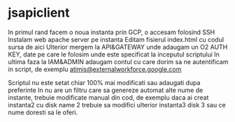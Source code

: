 # jsapiclient


In primul rand facem o noua instanta prin GCP, o accesam folosind SSH
Instalam web apache server pe instanta
Editam fisierul index.html cu codul sursa de aici
Ulterior mergem la API&GATEWAY unde adaugam un O2 AUTH KEY, date pe care le folosim unde este specificat la inceputul scriptului
In ultima faza la IAM&ADMIN adaugam contul cu care dorim sa ne autentificam in script, de exemplu atimis@externalworkforce.google.com

Scriptul nu este setat chiar 100% mai modificati sau adaugati dupa preferinte
In nu are un filtru care sa genereze automat alte nume de instante, trebuie modificate manual din cod, de exemplu daca ai creat instanta2 cu disk name 2 trebuie sa modifici ulterior instanta3 disk 3 sau ce nume doresti sa le oferi.
